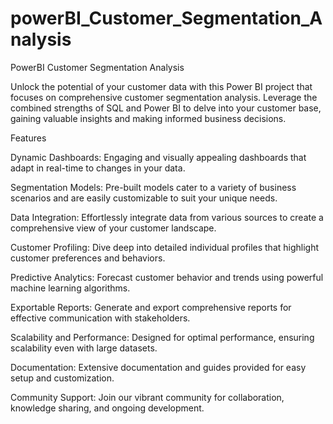 # powerBI_Customer_Segmentation_Analysis


PowerBI Customer Segmentation Analysis 

Unlock the potential of your customer data with this Power BI project that focuses on comprehensive customer segmentation analysis. Leverage the combined strengths of SQL and Power BI to delve into your customer base, gaining valuable insights and making informed business decisions.


Features

Dynamic Dashboards: Engaging and visually appealing dashboards that adapt in real-time to changes in your data.


Segmentation Models: Pre-built models cater to a variety of business scenarios and are easily customizable to suit your unique needs.


Data Integration: Effortlessly integrate data from various sources to create a comprehensive view of your customer landscape.


Customer Profiling: Dive deep into detailed individual profiles that highlight customer preferences and behaviors.


Predictive Analytics: Forecast customer behavior and trends using powerful machine learning algorithms.


Exportable Reports: Generate and export comprehensive reports for effective communication with stakeholders.


Scalability and Performance: Designed for optimal performance, ensuring scalability even with large datasets.


Documentation: Extensive documentation and guides provided for easy setup and customization.


Community Support: Join our vibrant community for collaboration, knowledge sharing, and ongoing development.



